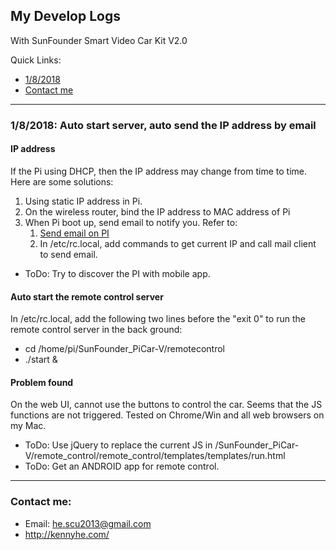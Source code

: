 ## My Develop Logs
With SunFounder Smart Video Car Kit V2.0

Quick Links:

 * [1/8/2018](#1_8_2018)
 * [Contact me](#contact_me)

----------------------------------------------
<a id="1_8_2018"></a>
### 1/8/2018: Auto start server, auto send the IP address by email
#### IP address
If the Pi using DHCP, then the IP address may change from time to time. Here are some solutions:
1. Using static IP address in Pi.
1. On the wireless router, bind the IP address to MAC address of Pi
1. When Pi boot up, send email to notify you. Refer to:
    1. [Send email on PI](https://www.sbprojects.com/projects/raspberrypi/exim4.php)
    1. In /etc/rc.local, add commands to get current IP and call mail client to send email.
* ToDo: Try to discover the PI with mobile app.

#### Auto start the remote control server
In /etc/rc.local, add the following two lines before the "exit 0" to run the remote control server in the back ground:
* cd /home/pi/SunFounder_PiCar-V/remotecontrol
* ./start &

#### Problem found
On the web UI, cannot use the buttons to control the car. Seems that the JS functions are not triggered. Tested on Chrome/Win and all web browsers on my Mac.
* ToDo: Use jQuery to replace the current JS in /SunFounder_PiCar-V/remote_control/remote_control/templates/templates/run.html
* ToDo: Get an ANDROID app for remote control.


----------------------------------------------
<a id="contact_me"></a>
### Contact me:
* Email: he.scu2013@gmail.com
* http://kennyhe.com/
